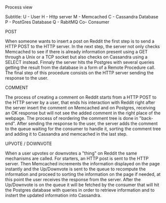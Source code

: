 Process view 

Subtitle:
U - User
H - Http server
M - Memcached
C - Cassandra Database
P - PostGres Database
Q - RabitMQ
Co- Consumer


POST

When someone wants to insert a post on Reddit the first step is to send a HTTP POST to the HTTP server. In the next step, the server not only checks Memcached to see if there is already information present using a GET through a Unix or a TCP socket but also checks on Cassandra using a SELECT instead. Finnaly the server hits the Postgres with several queries getting the result from the database in a form of a Remote Procedure call. The final step of this procedure consists on the HTTP server sending the response to the user.

COMMENT

The process of creating a comment on Reddit starts from a HTTP POST to the HTTP server by a user, that ends his interaction with Reddit right after the server insert the comment on Memcached and on Postgres, receiving an OK response but will not see the added comment in the right place of the webpage. The process of reordering the comment tree is done in "back-end". 
After sending the response to the user, the server adds the comment to the queue waiting for the consumer to handle it, sorting the comment tree and adding it to Cassandra and memcached in the last step.

UPVOTE / DOWNVOTE

When a user upvotes or downvotes a "thing" on Reddit the same mechanisms are called. For starters, an HTTP post is sent to the HTTP server. Then Memcached increments the information displayed on the page instantly and the Up/Downvote is sent to the queue to recompute the information and proceed to sorting the information on the page if needed, at this point the user receives the response from the server. 
After the Up/Downvote is on the queue it will be fetched by the consumer that will hit the Postgres database with queries in order to retrieve information and to instert the updated information into Cassandra.